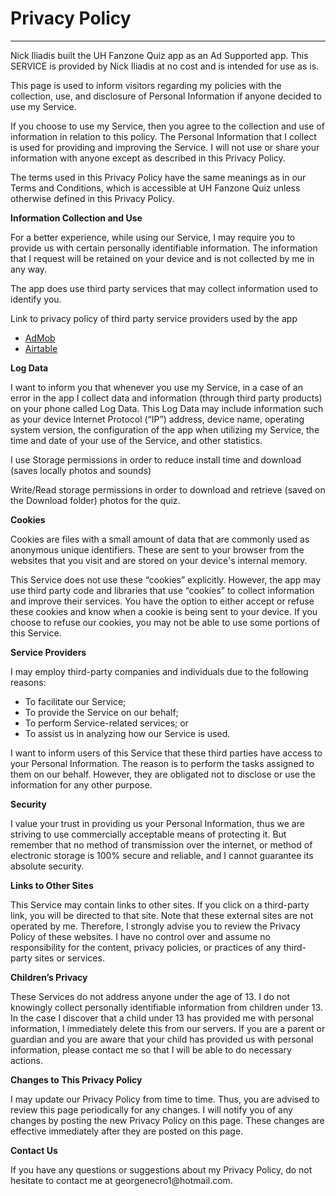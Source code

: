 <h1> Privacy Policy </h1>
<hr>
<div id="content">
    <p> Nick Iliadis built the UH Fanzone Quiz&nbsp;app as an Ad Supported app. This SERVICE is provided by Nick Iliadis at no cost and is intended for use as is. </p>
    <p> This page is used to inform visitors regarding my policies with the collection, use, and disclosure of Personal Information if anyone decided to use my Service. </p>
    <p> If you choose to use my Service, then you agree to the collection and use of information in relation to this policy. The Personal Information that I collect is used for providing and improving the Service. I will not use or share your information with anyone except as described in this Privacy Policy. </p>
    <p> The terms used in this Privacy Policy have the same meanings as in our Terms and Conditions, which is accessible at UH Fanzone Quiz unless otherwise defined in this Privacy Policy. </p>
    <p><strong>Information Collection and Use</strong></p>
    <p> For a better experience, while using our Service, I may require you to provide us with certain personally identifiable information. The information that I request will be retained on your device and is not collected by me in any way. </p>
    <p> The app does use third party services that may collect information used to identify you. </p>
    <div>
        <p> Link to privacy policy of third party service providers used by the app </p>
        <ul>
            <li><a href="https://support.google.com/admob/answer/6128543?hl=en" rel="nofollow" target="_blank">AdMob</a></li>
            <li><a href="https://airtable.com/privacy" rel="nofollow" target="_blank">Airtable</a></li>
        </ul>
    </div>
    <p><strong>Log Data</strong></p>
    <p> I want to inform you that whenever you use my Service, in a case of an error in the app I collect data and information (through third party products) on your phone called Log Data. This Log Data may include information such as your device Internet Protocol (“IP”) address, device name, operating system version, the configuration of the app when utilizing my Service, the time and date of your use of the Service, and other statistics. </p>
    <p>I use Storage permissions in order to reduce install time and download (saves locally photos and sounds)</p>
    <p>Write/Read storage permissions in order to download and retrieve (saved on the Download folder) photos for the quiz.</p>
    <p><strong>Cookies</strong></p>
    <p> Cookies are files with a small amount of data that are commonly used as anonymous unique identifiers. These are sent to your browser from the websites that you visit and are stored on your device's internal memory. </p>
    <p> This Service does not use these “cookies” explicitly. However, the app may use third party code and libraries that use “cookies” to collect information and improve their services. You have the option to either accept or refuse these cookies and know when a cookie is being sent to your device. If you choose to refuse our cookies, you may not be able to use some portions of this Service. </p>
    <p><strong>Service Providers</strong></p>
    <p> I may employ third-party companies and individuals due to the following reasons: </p>
    <ul>
        <li>To facilitate our Service;</li>
        <li>To provide the Service on our behalf;</li>
        <li>To perform Service-related services; or</li>
        <li>To assist us in analyzing how our Service is used.</li>
    </ul>
    <p> I want to inform users of this Service that these third parties have access to your Personal Information. The reason is to perform the tasks assigned to them on our behalf. However, they are obligated not to disclose or use the information for any other purpose. </p>
    <p><strong>Security</strong></p>
    <p> I value your trust in providing us your Personal Information, thus we are striving to use commercially acceptable means of protecting it. But remember that no method of transmission over the internet, or method of electronic storage is 100% secure and reliable, and I cannot guarantee its absolute security. </p>
    <p><strong>Links to Other Sites</strong></p>
    <p> This Service may contain links to other sites. If you click on a third-party link, you will be directed to that site. Note that these external sites are not operated by me. Therefore, I strongly advise you to review the Privacy Policy of these websites. I have no control over and assume no responsibility for the content, privacy policies, or practices of any third-party sites or services. </p>
    <p><strong>Children’s Privacy</strong></p>
    <p> These Services do not address anyone under the age of 13. I do not knowingly collect personally identifiable information from children under 13. In the case I discover that a child under 13 has provided me with personal information, I immediately delete this from our servers. If you are a parent or guardian and you are aware that your child has provided us with personal information, please contact me so that I will be able to do necessary actions. </p>
    <p><strong>Changes to This Privacy Policy</strong></p>
    <p> I may update our Privacy Policy from time to time. Thus, you are advised to review this page periodically for any changes. I will notify you of any changes by posting the new Privacy Policy on this page. These changes are effective immediately after they are posted on this page. </p>
    <p><strong>Contact Us</strong></p>
    <p> If you have any questions or suggestions about my Privacy Policy, do not hesitate to contact me at georgenecro1@hotmail.com.</p>
</div>
</div>
</div>
